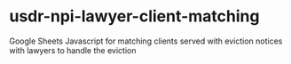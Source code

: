 # usdr-npi-lawyer-client-matching
Google Sheets Javascript for matching clients served with eviction notices with lawyers to handle the eviction
